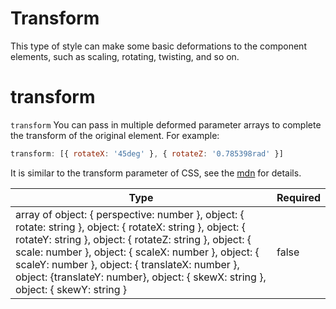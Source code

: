 # Transform

This type of style can make some basic deformations to the component elements, such as scaling, rotating, twisting, and so on.

# transform

`transform` You can pass in multiple deformed parameter arrays to complete the transform of the original element. For example:

```jsx
transform: [{ rotateX: '45deg' }, { rotateZ: '0.785398rad' }]
```

It is similar to the transform parameter of CSS, see the [mdn](//developer.mozilla.org/en-US/docs/Web/CSS/transform) for details.

| Type                                                                                                                                                                                                                                                                                                                                                    | Required |
| ------------------------------------------------------------------------------------------------------------------------------------------------------------------------------------------------------------------------------------------------------------------------------------------------------------------------------------------------------- |----------|
| array of object: { perspective: number }, object: { rotate: string }, object: { rotateX: string }, object: { rotateY: string }, object: { rotateZ: string }, object: { scale: number }, object: { scaleX: number }, object: { scaleY: number }, object: { translateX: number }, object: {translateY: number}, object: { skewX: string }, object: { skewY: string }| false    |
